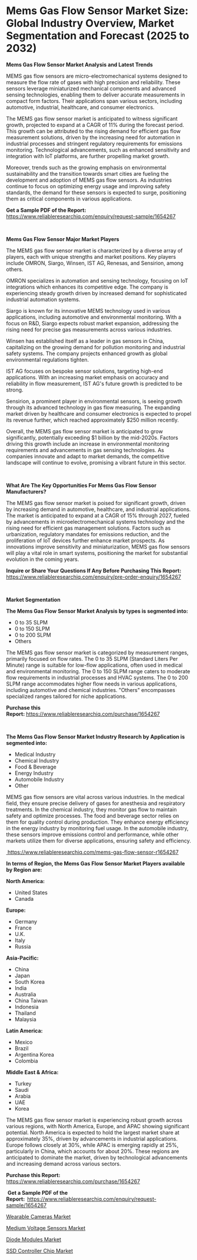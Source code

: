 <p><h1>Mems Gas Flow Sensor Market Size: Global Industry Overview, Market Segmentation and Forecast (2025 to 2032)</h1></p><p><strong>Mems Gas Flow Sensor Market Analysis and Latest Trends</strong></p>
<p><p>MEMS gas flow sensors are micro-electromechanical systems designed to measure the flow rate of gases with high precision and reliability. These sensors leverage miniaturized mechanical components and advanced sensing technologies, enabling them to deliver accurate measurements in compact form factors. Their applications span various sectors, including automotive, industrial, healthcare, and consumer electronics.</p><p>The MEMS gas flow sensor market is anticipated to witness significant growth, projected to expand at a CAGR of 11% during the forecast period. This growth can be attributed to the rising demand for efficient gas flow measurement solutions, driven by the increasing need for automation in industrial processes and stringent regulatory requirements for emissions monitoring. Technological advancements, such as enhanced sensitivity and integration with IoT platforms, are further propelling market growth. </p><p>Moreover, trends such as the growing emphasis on environmental sustainability and the transition towards smart cities are fueling the development and adoption of MEMS gas flow sensors. As industries continue to focus on optimizing energy usage and improving safety standards, the demand for these sensors is expected to surge, positioning them as critical components in various applications.</p></p>
<p><strong>Get a Sample PDF of the Report:&nbsp;</strong> <a href="https://www.reliableresearchiq.com/enquiry/request-sample/1654267?utm_campaign=1877&utm_medium=2&utm_source=Github&utm_content=ia&utm_term=10022025&utm_id=mems-gas-flow-sensor">https://www.reliableresearchiq.com/enquiry/request-sample/1654267</a></p>
<p>&nbsp;</p>
<p><strong>Mems Gas Flow Sensor Major Market Players</strong></p>
<p><p>The MEMS gas flow sensor market is characterized by a diverse array of players, each with unique strengths and market positions. Key players include OMRON, Siargo, Winsen, IST AG, Renesas, and Sensirion, among others. </p><p>OMRON specializes in automation and sensing technology, focusing on IoT integrations which enhances its competitive edge. The company is experiencing steady growth driven by increased demand for sophisticated industrial automation systems.</p><p>Siargo is known for its innovative MEMS technology used in various applications, including automotive and environmental monitoring. With a focus on R&D, Siargo expects robust market expansion, addressing the rising need for precise gas measurements across various industries.</p><p>Winsen has established itself as a leader in gas sensors in China, capitalizing on the growing demand for pollution monitoring and industrial safety systems. The company projects enhanced growth as global environmental regulations tighten.</p><p>IST AG focuses on bespoke sensor solutions, targeting high-end applications. With an increasing market emphasis on accuracy and reliability in flow measurement, IST AG's future growth is predicted to be strong.</p><p>Sensirion, a prominent player in environmental sensors, is seeing growth through its advanced technology in gas flow measuring. The expanding market driven by healthcare and consumer electronics is expected to propel its revenue further, which reached approximately $250 million recently.</p><p>Overall, the MEMS gas flow sensor market is anticipated to grow significantly, potentially exceeding $1 billion by the mid-2020s. Factors driving this growth include an increase in environmental monitoring requirements and advancements in gas sensing technologies. As companies innovate and adapt to market demands, the competitive landscape will continue to evolve, promising a vibrant future in this sector.</p></p>
<p>&nbsp;</p>
<p><strong>What Are The Key Opportunities For Mems Gas Flow Sensor Manufacturers?</strong></p>
<p><p>The MEMS gas flow sensor market is poised for significant growth, driven by increasing demand in automotive, healthcare, and industrial applications. The market is anticipated to expand at a CAGR of 15% through 2027, fueled by advancements in microelectromechanical systems technology and the rising need for efficient gas management solutions. Factors such as urbanization, regulatory mandates for emissions reduction, and the proliferation of IoT devices further enhance market prospects. As innovations improve sensitivity and miniaturization, MEMS gas flow sensors will play a vital role in smart systems, positioning the market for substantial evolution in the coming years.</p></p>
<p><strong>Inquire or Share Your Questions If Any Before Purchasing This Report:</strong> <a href="https://www.reliableresearchiq.com/enquiry/pre-order-enquiry/1654267?utm_campaign=1877&utm_medium=2&utm_source=Github&utm_content=ia&utm_term=10022025&utm_id=mems-gas-flow-sensor">https://www.reliableresearchiq.com/enquiry/pre-order-enquiry/1654267</a></p>
<p>&nbsp;</p>
<p><strong>Market Segmentation</strong></p>
<p><strong>The Mems Gas Flow Sensor Market Analysis by types is segmented into:</strong></p>
<p><ul><li>0 to 35 SLPM</li><li>0 to 150 SLPM</li><li>0 to 200 SLPM</li><li>Others</li></ul></p>
<p><p>The MEMS gas flow sensor market is categorized by measurement ranges, primarily focused on flow rates. The 0 to 35 SLPM (Standard Liters Per Minute) range is suitable for low-flow applications, often used in medical and environmental monitoring. The 0 to 150 SLPM range caters to moderate flow requirements in industrial processes and HVAC systems. The 0 to 200 SLPM range accommodates higher flow needs in various applications, including automotive and chemical industries. "Others" encompasses specialized ranges tailored for niche applications.</p></p>
<p><strong>Purchase this Report:&nbsp;</strong><a href="https://www.reliableresearchiq.com/purchase/1654267?utm_campaign=1877&utm_medium=2&utm_source=Github&utm_content=ia&utm_term=10022025&utm_id=mems-gas-flow-sensor">https://www.reliableresearchiq.com/purchase/1654267</a></p>
<p>&nbsp;</p>
<p><strong>The Mems Gas Flow Sensor Market Industry Research by Application is segmented into:</strong></p>
<p><ul><li>Medical Industry</li><li>Chemical Industry</li><li>Food & Beverage</li><li>Energy Industry</li><li>Automobile Industry</li><li>Other</li></ul></p>
<p><p>MEMS gas flow sensors are vital across various industries. In the medical field, they ensure precise delivery of gases for anesthesia and respiratory treatments. In the chemical industry, they monitor gas flow to maintain safety and optimize processes. The food and beverage sector relies on them for quality control during production. They enhance energy efficiency in the energy industry by monitoring fuel usage. In the automobile industry, these sensors improve emissions control and performance, while other markets utilize them for diverse applications, ensuring safety and efficiency.</p></p>
<p><a href="https://www.reliableresearchiq.com/mems-gas-flow-sensor-r1654267?utm_campaign=1877&utm_medium=2&utm_source=Github&utm_content=ia&utm_term=10022025&utm_id=mems-gas-flow-sensor">&nbsp;https://www.reliableresearchiq.com/mems-gas-flow-sensor-r1654267</a></p>
<p><strong>In terms of Region, the Mems Gas Flow Sensor Market Players available by Region are:</strong></p>
<p>
    <p> <strong> North America: </strong>
        <ul>
            <li>United States</li>
            <li>Canada</li>
        </ul>
        </p> 
    <p> <strong> Europe: </strong>
        <ul>
            <li>Germany</li>
            <li>France</li>
            <li>U.K.</li>
            <li>Italy</li>
            <li>Russia</li>
        </ul>
        </p> 
    <p> <strong> Asia-Pacific: </strong>
        <ul>
            <li>China</li>
            <li>Japan</li>
            <li>South Korea</li>
            <li>India</li>
            <li>Australia</li>
            <li>China Taiwan</li>
            <li>Indonesia</li>
            <li>Thailand</li>
            <li>Malaysia</li>
        </ul>
        </p> 
    <p> <strong> Latin America: </strong>
        <ul>
            <li>Mexico</li>
            <li>Brazil</li>
            <li>Argentina Korea</li>
            <li>Colombia</li>
        </ul>
        </p> 
    <p> <strong> Middle East & Africa: </strong>
        <ul>
            <li>Turkey</li>
            <li>Saudi</li>
            <li>Arabia</li>
            <li>UAE</li>
            <li>Korea</li>
        </ul>
    </p>
    </p>
<p><p>The MEMS gas flow sensor market is experiencing robust growth across various regions, with North America, Europe, and APAC showing significant potential. North America is expected to hold the largest market share at approximately 35%, driven by advancements in industrial applications. Europe follows closely at 30%, while APAC is emerging rapidly at 25%, particularly in China, which accounts for about 20%. These regions are anticipated to dominate the market, driven by technological advancements and increasing demand across various sectors.</p></p>
<p><strong>Purchase this Report: </strong><a href="https://www.reliableresearchiq.com/purchase/1654267?utm_campaign=1877&utm_medium=2&utm_source=Github&utm_content=ia&utm_term=10022025&utm_id=mems-gas-flow-sensor">https://www.reliableresearchiq.com/purchase/1654267</a></p>
<p>&nbsp;<strong>Get a Sample PDF of the Report:&nbsp;&nbsp;</strong><a href="https://www.reliableresearchiq.com/enquiry/request-sample/1654267?utm_campaign=1877&utm_medium=2&utm_source=Github&utm_content=ia&utm_term=10022025&utm_id=mems-gas-flow-sensor">https://www.reliableresearchiq.com/enquiry/request-sample/1654267</a></p>
<p><strong></strong></p>
<p><p><a href="https://github.com/mbilliekralc/Market-Research-Report-List-1/blob/main/wearable-cameras-market.md?utm_campaign=1877&utm_medium=2&utm_source=Github&utm_content=ia&utm_term=10022025&utm_id=mems-gas-flow-sensor">Wearable Cameras Market</a></p><p><a href="https://github.com/msiyahhonzo46/Market-Research-Report-List-1/blob/main/medium-voltage-sensors-market.md?utm_campaign=1877&utm_medium=2&utm_source=Github&utm_content=ia&utm_term=10022025&utm_id=mems-gas-flow-sensor">Medium Voltage Sensors Market</a></p><p><a href="https://github.com/tapandtarxo/Market-Research-Report-List-1/blob/main/diode-modules-market.md?utm_campaign=1877&utm_medium=2&utm_source=Github&utm_content=ia&utm_term=10022025&utm_id=mems-gas-flow-sensor">Diode Modules Market</a></p><p><a href="https://github.com/anggigpps/Market-Research-Report-List-1/blob/main/ssd-controller-chip-market.md?utm_campaign=1877&utm_medium=2&utm_source=Github&utm_content=ia&utm_term=10022025&utm_id=mems-gas-flow-sensor">SSD Controller Chip Market</a></p></p>